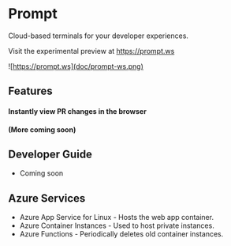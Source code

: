 # Prompt
Cloud-based terminals for your developer experiences.

Visit the experimental preview at https://prompt.ws

![https://prompt.ws](doc/prompt-ws.png)


## Features

#### Instantly view PR changes in the browser

#### (More coming soon)

## Developer Guide

- Coming soon


## Azure Services

- Azure App Service for Linux - Hosts the web app container.
- Azure Container Instances - Used to host private instances.
- Azure Functions - Periodically deletes old container instances.
